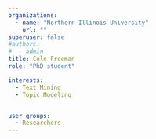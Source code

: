 ```yaml
---
organizations:
  - name: "Northern Illinois University"
    url: ""
superuser: false
#authors:
#  - admin
title: Cole Freeman
role: "PhD student"

interests:
  - Text Mining
  - Topic Modeling


user_groups:
  - Researchers
---
```

